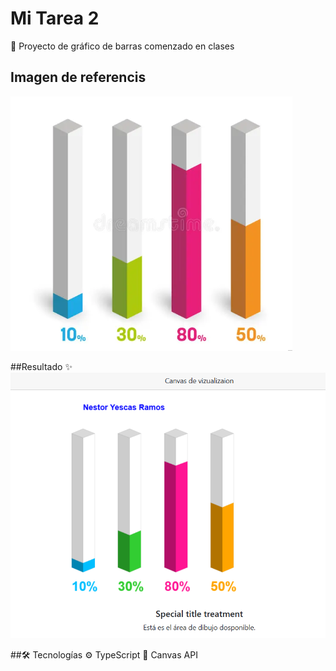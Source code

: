 # Mi Tarea 2

🧊 Proyecto de gráfico de barras comenzado en clases

## Imagen de referencis

![Grafica a realizar](assets/image.png)

##Resultado ✨
![Resultado](assets/Resultado.png)


##🛠️ Tecnologías
  ⚙️ TypeScript
  🎨 Canvas API
